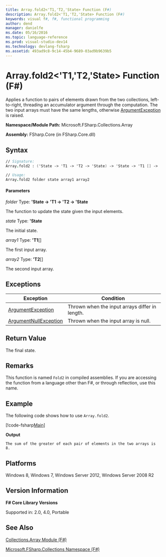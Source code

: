 ```yaml
---
title: Array.fold2<'T1,'T2,'State> Function (F#)
description: Array.fold2<'T1,'T2,'State> Function (F#)
keywords: visual f#, f#, functional programming
author: dend
manager: danielfe
ms.date: 05/16/2016
ms.topic: language-reference
ms.prod: visual-studio-dev14
ms.technology: devlang-fsharp
ms.assetid: 493ad9c8-9c14-45b4-9689-03ad9b9639b5 
---
```


# Array.fold2<'T1,'T2,'State> Function (F#)

Applies a function to pairs of elements drawn from the two collections, left-to-right, threading an accumulator argument through the computation. The two input arrays must have the same lengths, otherwise [ArgumentException](https://msdn.microsoft.com/library/system.argumentexception.aspx) is raised.

**Namespace/Module Path:** Microsoft.FSharp.Collections.Array

**Assembly:** FSharp.Core (in FSharp.Core.dll)

## Syntax

```fsharp
// Signature:
Array.fold2 : ('State -> 'T1 -> 'T2 -> 'State) -> 'State -> 'T1 [] -> 'T2 [] -> 'State

// Usage:
Array.fold2 folder state array1 array2
```

#### Parameters
*folder*
Type: **'State -&gt; 'T1 -&gt; 'T2 -&gt; 'State**

The function to update the state given the input elements.

*state*
Type: **'State**

The initial state.

*array1*
Type: **'T1**[[]](https://msdn.microsoft.com/library/def20292-9aae-4596-9275-b94e594f8493)

The first input array.

*array2*
Type: **'T2**[[]](https://msdn.microsoft.com/library/def20292-9aae-4596-9275-b94e594f8493)

The second input array.

## Exceptions

|Exception|Condition|
|----|----|
|[ArgumentException](https://msdn.microsoft.com/library/system.argumentexception.aspx)|Thrown when the input arrays differ in length.|
|[ArgumentNullException](https://msdn.microsoft.com/library/system.argumentnullexception.aspx)|Thrown when the input array is null.|

## Return Value

The final state.

## Remarks
This function is named `Fold2` in compiled assemblies. If you are accessing the function from a language other than F#, or through reflection, use this name.

## Example

The following code shows how to use `Array.fold2`.

[!code-fsharp[Main](snippets/fsarrays/snippet45.fs)]

**Output**

```
The sum of the greater of each pair of elements in the two arrays is 8.
```

## Platforms
Windows 8, Windows 7, Windows Server 2012, Windows Server 2008 R2

## Version Information
**F# Core Library Versions**

Supported in: 2.0, 4.0, Portable

## See Also
[Collections.Array Module &#40;F&#35;&#41;](Collections.Array-Module-%5BFSharp%5D.md)

[Microsoft.FSharp.Collections Namespace &#40;F&#35;&#41;](Microsoft.FSharp.Collections-Namespace-%5BFSharp%5D.md)
